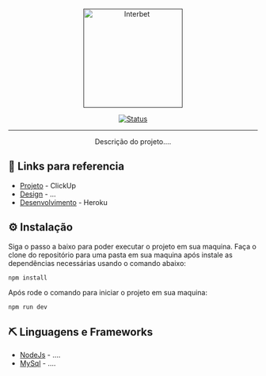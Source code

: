 <p align="center">
  <a href="" rel="noopener">
 <img width=200px height=200px src="https://user-images.githubusercontent.com/70984781/176933713-a628e6c5-8622-46c1-b36d-c4e11925276d.png" alt="Interbet"></a>
</p>

<div align="center">

[![Status](https://img.shields.io/badge/status-active-success.svg)]()

</div>

---

<p align="center"> Descrição do projeto....
    <br> 
</p>

## 📡 Links para referencia
  - [Projeto](https://app.clickup.com/31085808/home) - ClickUp
  - [Design](https://github.com/) - ...
  - [Desenvolvimento](https://interbet-api.herokuapp.com/) - Heroku



## ⚙️ Instalação
   Siga o passo a baixo para poder executar o projeto em sua maquina.
   Faça o clone do repositório para uma pasta em sua maquina após instale as dependências necessárias usando o comando abaixo:
```
npm install
```
   Após rode o comando para iniciar o projeto em sua maquina:
```
npm run dev
```

## ⛏️ Linguagens e Frameworks

-  [NodeJs](https://nodejs.org/en/) - ....
-  [MySql](https://www.mysql.com/) - ....